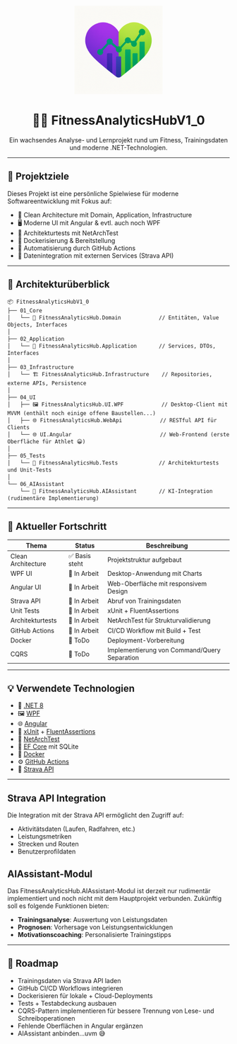 <!-- Logo -->
<p align="center">
  <img src="logo.png" alt="FitnessAnalyticsHub Logo" width="200"/>
</p>

<h1 align="center">🏋️‍♀️ FitnessAnalyticsHubV1_0</h1>
<p align="center">
  Ein wachsendes Analyse- und Lernprojekt rund um Fitness, Trainingsdaten und moderne .NET-Technologien.
</p>

---

## 🚀 Projektziele

Dieses Projekt ist eine persönliche Spielwiese für moderne Softwareentwicklung mit Fokus auf:

- 🧱 Clean Architecture mit Domain, Application, Infrastructure
- 🖥️ Moderne UI mit Angular & evtl. auch noch WPF
- 🧪 Architekturtests mit NetArchTest
- 🐳 Dockerisierung & Bereitstellung
- 🤖 Automatisierung durch GitHub Actions
- 🔄 Datenintegration mit externen Services (Strava API)

---

## 🧱 Architekturüberblick

```text
📦 FitnessAnalyticsHubV1_0
├── 01_Core
│   └── 🧠 FitnessAnalyticsHub.Domain            // Entitäten, Value Objects, Interfaces
│
├── 02_Application
│   └── 🧰 FitnessAnalyticsHub.Application       // Services, DTOs, Interfaces
│
├── 03_Infrastructure
│   └── 🏗️ FitnessAnalyticsHub.Infrastructure    // Repositories, externe APIs, Persistence
│
├── 04_UI
│   ├── 🖼️ FitnessAnalyticsHub.UI.WPF            // Desktop-Client mit MVVM (enthält noch einige offene Baustellen...)
│   ├── 🌐 FitnessAnalyticsHub.WebApi            // RESTful API für Clients
│   └── 🌐 UI.Angular                            // Web-Frontend (erste Oberfläche für Athlet 😀)
│
├── 05_Tests
│   └── 🧪 FitnessAnalyticsHub.Tests             // Architekturtests und Unit-Tests
│
└── 06_AIAssistant
    └── 🤖 FitnessAnalyticsHub.AIAssistant       // KI-Integration (rudimentäre Implementierung)
```
---

## 🧪 Aktueller Fortschritt

| Thema | Status | Beschreibung |
|---|---|---|
| Clean Architecture | ✅ Basis steht | Projektstruktur aufgebaut |
| WPF UI | 🚧 In Arbeit | Desktop-Anwendung mit Charts |
| Angular UI | 🚧 In Arbeit | Web-Oberfläche mit responsivem Design |
| Strava API | 🚧 In Arbeit | Abruf von Trainingsdaten |
| Unit Tests | 🚧 In Arbeit | xUnit + FluentAssertions |
| Architekturtests | 🚧 In Arbeit | NetArchTest für Strukturvalidierung |
| GitHub Actions | 🚧 In Arbeit | CI/CD Workflow mit Build + Test |
| Docker | 📝 ToDo | Deployment-Vorbereitung |
| CQRS | 📝 ToDo | Implementierung von Command/Query Separation |

---

## 💡 Verwendete Technologien

- 🧠 [.NET 8](https://dotnet.microsoft.com/)
- 🖼️ [WPF](https://learn.microsoft.com/en-us/dotnet/desktop/wpf/)
- 🌐 [Angular](https://angular.io/)
- 🧪 [xUnit](https://xunit.net/) + [FluentAssertions](https://fluentassertions.com/)
- 🧪 [NetArchTest](https://github.com/BenMorris/NetArchTest)
- 🔄 [EF Core](https://docs.microsoft.com/ef/core/) mit SQLite
- 🐳 [Docker](https://www.docker.com/)
- ⚙️ [GitHub Actions](https://github.com/features/actions)
- 🔗 [Strava API](https://developers.strava.com/)

---

## Strava API Integration

Die Integration mit der Strava API ermöglicht den Zugriff auf:
- Aktivitätsdaten (Laufen, Radfahren, etc.)
- Leistungsmetriken
- Strecken und Routen
- Benutzerprofildaten

## AIAssistant-Modul

Das FitnessAnalyticsHub.AIAssistant-Modul ist derzeit nur rudimentär implementiert und noch nicht mit dem Hauptprojekt verbunden. Zukünftig soll es folgende Funktionen bieten:
- **Trainingsanalyse**: Auswertung von Leistungsdaten
- **Prognosen**: Vorhersage von Leistungsentwicklungen
- **Motivationscoaching**: Personalisierte Trainingstipps

---

## 🎯 Roadmap

- Trainingsdaten via Strava API laden
- GitHub CI/CD Workflows integrieren
- Dockerisieren für lokale + Cloud-Deployments
- Tests + Testabdeckung ausbauen
- CQRS-Pattern implementieren für bessere Trennung von Lese- und Schreiboperationen
- Fehlende Oberflächen in Angular ergänzen
- AIAssistant anbinden...uvm 😅
